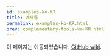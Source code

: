 ```yaml
---
id: examples-ko-KR
title: 예제들
permalink: examples-ko-KR.html
prev: complementary-tools-ko-KR.html
---
```


이 페이지는 이동되었습니다. [GitHub wiki](https://github.com/facebook/react/wiki/Examples).
